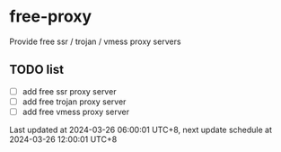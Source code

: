 
# free-proxy
Provide free ssr / trojan / vmess proxy servers


## TODO list
- [ ] add free ssr proxy server
- [ ] add free trojan proxy server
- [ ] add free vmess proxy server

Last updated at 2024-03-26 06:00:01 UTC+8, next update schedule at 2024-03-26 12:00:01 UTC+8

